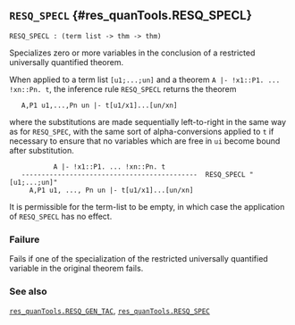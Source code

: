 ## `RESQ_SPECL` {#res_quanTools.RESQ_SPECL}


```
RESQ_SPECL : (term list -> thm -> thm)
```



Specializes zero or more variables in the conclusion of a restricted
universally quantified theorem.


When applied to a term list `[u1;...;un]` and a theorem
`A |- !x1::P1. ... !xn::Pn. t`, the inference rule `RESQ_SPECL` returns
the theorem
    
       A,P1 u1,...,Pn un |- t[u1/x1]...[un/xn]
    
where the substitutions are made
sequentially left-to-right in the same way as for `RESQ_SPEC`, with the same
sort of alpha-conversions applied to `t` if necessary to ensure that no
variables which are free in `ui` become bound after substitution.
    
               A |- !x1::P1. ... !xn::Pn. t
       --------------------------------------------  RESQ_SPECL "[u1;...;un]"
         A,P1 u1, ..., Pn un |- t[u1/x1]...[un/xn]
    
It is permissible for the term-list to be empty, in which case
the application of `RESQ_SPECL` has no effect.

### Failure

Fails if one of the specialization of the
restricted universally quantified variable in the original theorem fails.

### See also

[`res_quanTools.RESQ_GEN_TAC`](#res_quanTools.RESQ_GEN_TAC), [`res_quanTools.RESQ_SPEC`](#res_quanTools.RESQ_SPEC)

